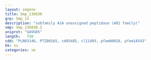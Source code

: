 ```yaml
---
layout: smgene
title: Smp_136830
grp: Smp_13
description: "subfamily A1A unassigned peptidase (A01 family)"
smp: Smp_136830.2
uniprot: "G4VG05"
length:   750
cdd: "PLN03146, PTZ00165, cd05485, cl11403, pfam00026, pfam14543"
kk: ns
categories: sm
---
```

